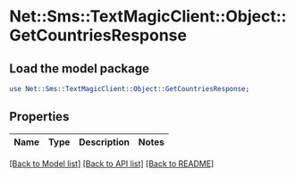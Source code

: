 # Net::Sms::TextMagicClient::Object::GetCountriesResponse

## Load the model package
```perl
use Net::Sms::TextMagicClient::Object::GetCountriesResponse;
```

## Properties
Name | Type | Description | Notes
------------ | ------------- | ------------- | -------------

[[Back to Model list]](../README.md#documentation-for-models) [[Back to API list]](../README.md#documentation-for-api-endpoints) [[Back to README]](../README.md)


